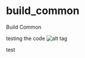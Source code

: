 # build_common
Build Common



testing the code
![alt tag](https://s3.amazonaws.com/jenkins-github-badge/build-common/master/build-status.svg)

test